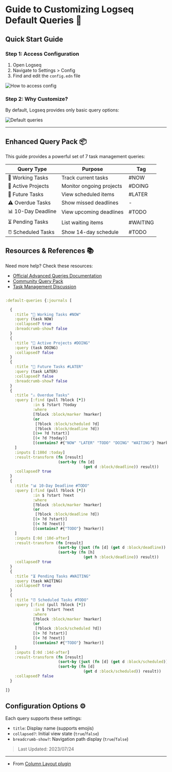 # Guide to Customizing Logseq Default Queries 🎯

## Quick Start Guide

### Step 1: Access Configuration
1. Open Logseq
2. Navigate to Settings > Config
3. Find and edit the `config.edn` file

![How to access config](https://user-images.githubusercontent.com/111847207/200155115-0344d96b-5982-43ed-b3cb-f40107b5b858.gif)

### Step 2: Why Customize?
By default, Logseq provides only basic query options:

![Default queries](https://user-images.githubusercontent.com/111847207/200147305-6fe68860-faef-4f53-bf42-4c5a11d3330c.png)

---

## Enhanced Query Pack 📦

This guide provides a powerful set of 7 task management queries:

| Query Type | Purpose | Tag |
|------------|---------|-----|
| 🔨 Working Tasks | Track current tasks | #NOW |
| 🐬 Active Projects | Monitor ongoing projects | #DOING |
| 📅 Future Tasks | View scheduled items | #LATER |
| ⚠️ Overdue Tasks | Show missed deadlines | - |
| 📊 10-Day Deadline | View upcoming deadlines | #TODO |
| ⏳ Pending Tasks | List waiting items | #WAITING |
| ⏰ Scheduled Tasks | Show 14-day schedule | #TODO |

## Resources & References 📚

Need more help? Check these resources:
- [Official Advanced Queries Documentation](https://docs.logseq.com/#/page/advanced%20queries)
- [Community Query Pack](https://gist.github.com/psu/abf8d8c206f11d56c0e214d0bfcf065f#file-logseq-config-default-queries-edn-L50-L257)
- [Task Management Discussion](https://discuss.logseq.com/t/queries-for-task-management/14937)

```Clojure

:default-queries {:journals [

  {
    :title "🔨 Working Tasks #NOW"
    :query (task NOW)
    :collapsed? true
    :breadcrumb-show? false
  }
  {
    :title "🐬 Active Projects #DOING"
    :query (task DOING)
    :collapsed? false
  }
  {
    :title "📅 Future Tasks #LATER"
    :query (task LATER)
    :collapsed? false
    :breadcrumb-show? false
  }
  {
    :title "⚠️ Overdue Tasks"
    :query [:find (pull ?block [*])
            :in $ ?start ?today
            :where
            [?block :block/marker ?marker]
            (or
             [?block :block/scheduled ?d]
             [?block :block/deadline ?d])
            [(>= ?d ?start)]
            [(< ?d ?today)]
            [(contains? #{"NOW" "LATER" "TODO" "DOING" "WAITING"} ?marker)]
    ]
    :inputs [:180d :today]
    :result-transform (fn [result]
                       (sort-by (fn [d]
                                  (get d :block/deadline)) result))
    :collapsed? true
  }
  {
    :title "📊 10-Day Deadline #TODO"
    :query [:find (pull ?block [*])
            :in $ ?start ?next
            :where
            [?block :block/marker ?marker]
            (or
             [?block :block/deadline ?d])
            [(> ?d ?start)]
            [(< ?d ?next)]
            [(contains? #{"TODO"} ?marker)]
    ]
    :inputs [:0d :10d-after]
    :result-transform (fn [result]
                       (sort-by (juxt (fn [d] (get d :block/deadline)) result)
                       (sort-by (fn [h]
                                  (get h :block/deadline)) result))
    :collapsed? true
  }
  {
    :title "⏳ Pending Tasks #WAITING"
    :query (task WAITING)
    :collapsed? true
  }
  {
    :title "⏰ Scheduled Tasks #TODO"
    :query [:find (pull ?block [*])
            :in $ ?start ?next
            :where
            [?block :block/marker ?marker]
            (or
             [?block :block/scheduled ?d])
            [(> ?d ?start)]
            [(< ?d ?next)]
            [(contains? #{"TODO"} ?marker)]
    ]
    :inputs [:0d :14d-after]
    :result-transform (fn [result]
                       (sort-by (juxt (fn [d] (get d :block/scheduled)) result)
                       (sort-by (fn [d]
                                  (get d :block/scheduled)) result))
    :collapsed? false
  }

]}

```

## Configuration Options ⚙️

Each query supports these settings:
- `title`: Display name (supports emojis)
- `collapsed?`: Initial view state (`true`/`false`)
- `breadcrumb-show?`: Navigation path display (`true`/`false`)

> Last Updated: 2023/07/24

--- 

- From [Column Layout plugin](https://github.com/YU000jp/Logseq-column-Layout)

